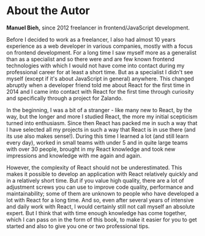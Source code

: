 # About the Autor

**Manuel Bieh,** since 2012 freelancer in frontend/JavaScript development.

Before I decided to work as a freelancer, I also had almost 10 years experience as a web developer in various companies, mostly with a focus on frontend development. For a long time I saw myself more as a generalist than as a specialist and so there were and are few known frontend technologies with which I would not have come into contact during my professional career for at least a short time. But as a specialist I didn't see myself \(except if it's about JavaScript in general\) anywhere. This changed abruptly when a developer friend told me about React for the first time in 2014 and I came into contact with React for the first time through curiosity and specifically through a project for Zalando.

In the beginning, I was a bit of a stranger - like many new to React, by the way, but the longer and more I studied React, the more my initial scepticism turned into enthusiasm. Since then React has packed me in such a way that I have selected all my projects in such a way that React is in use there \(and its use also makes sense!\). During this time I learned a lot \(and still learn every day\), worked in small teams with under 5 and in quite large teams with over 30 people, brought in my React knowledge and took new impressions and knowledge with me again and again.

However, the complexity of React should not be underestimated. This makes it possible to develop an application with React relatively quickly and in a relatively short time. But if you value high quality, there are a lot of adjustment screws you can use to improve code quality, performance and maintainability; some of them are unknown to people who have developed a lot with React for a long time. And so, even after several years of intensive and daily work with React, I would certainly still not call myself an absolute expert. But I think that with time enough knowledge has come together, which I can pass on in the form of this book, to make it easier for you to get started and also to give you one or two professional tips.


